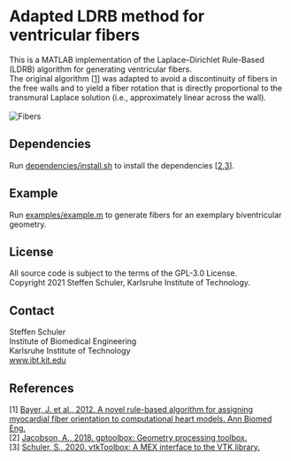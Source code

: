 # Adapted LDRB method for ventricular fibers

This is a MATLAB implementation of the Laplace–Dirichlet Rule-Based (LDRB) algorithm for generating ventricular fibers.  
The original algorithm [[1](#1)] was adapted to avoid a discontinuity of fibers in the free walls and to yield a fiber rotation that is directly proportional to the transmural Laplace solution (i.e., approximately linear across the wall).
&nbsp;  
&nbsp;  
![Fibers](https://user-images.githubusercontent.com/31965820/107209438-184bd080-6a03-11eb-9e28-63be9219f6b0.jpg)

## Dependencies

Run [dependencies/install.sh](dependencies/install.sh) to install the dependencies [[2](#2),[3](#3)].

## Example

Run [examples/example.m](examples/example.m) to generate fibers for an exemplary biventricular geometry.

## License

All source code is subject to the terms of the GPL-3.0 License.  
Copyright 2021 Steffen Schuler, Karlsruhe Institute of Technology.

## Contact

Steffen Schuler  
Institute of Biomedical Engineering  
Karlsruhe Institute of Technology  
www.ibt.kit.edu

## References

<a id="1">[1]</a> [Bayer, J. et al., 2012. A novel rule-based algorithm for assigning myocardial fiber orientation to computational heart models. Ann Biomed Eng.](https://doi.org/10.1007/s10439-012-0593-5)  
<a id="2">[2]</a> [Jacobson, A., 2018. gptoolbox: Geometry processing toolbox.](https://github.com/alecjacobson/gptoolbox)  
<a id="3">[3]</a> [Schuler, S., 2020. vtkToolbox: A MEX interface to the VTK library.](https://github.com/KIT-IBT/vtkToolbox)  
